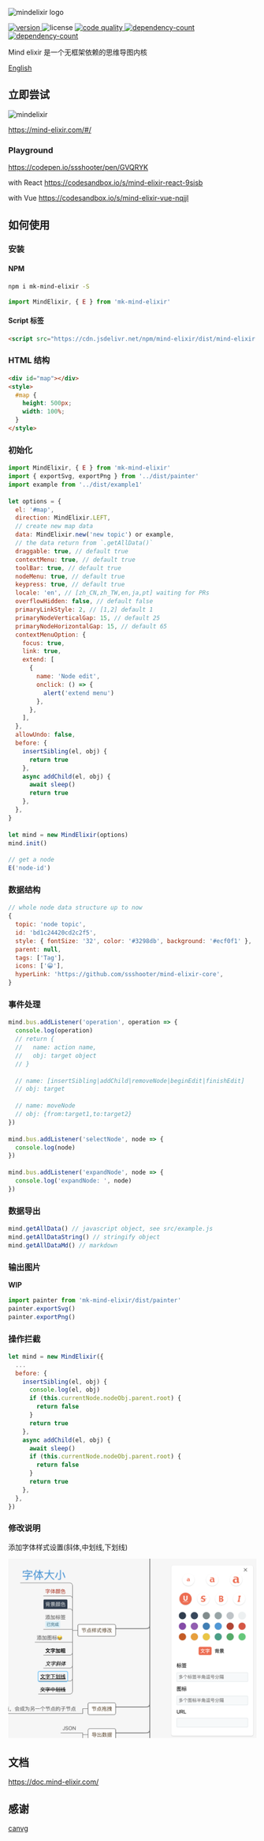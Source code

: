 ![mindelixir logo](https://raw.githubusercontent.com/ssshooter/mind-elixir-core/master/images/logo.png)

<p>
  <a href="https://www.npmjs.com/package/mk-mind-elixir">
    <img src="https://img.shields.io/npm/v/mk-mind-elixir" alt="version">
  </a>
  <img src="https://img.shields.io/npm/l/mk-mind-elixir" alt="license">
  <a href="https://app.codacy.com/gh/ssshooter/mind-elixir-core?utm_source=github.com&utm_medium=referral&utm_content=ssshooter/mind-elixir-core&utm_campaign=Badge_Grade_Settings">
    <img src="https://api.codacy.com/project/badge/Grade/09fadec5bf094886b30cea6aabf3a88b" alt="code quality">
  </a>
  <a href="https://bundlephobia.com/result?p=mk-mind-elixir">
    <img src="https://badgen.net/bundlephobia/dependency-count/mk-mind-elixir" alt="dependency-count">
  </a>
  <a href="https://packagephobia.com/result?p=mk-mind-elixir">
    <img src="https://packagephobia.com/badge?p=mk-mind-elixir" alt="dependency-count">
  </a>
</p>

Mind elixir 是一个无框架依赖的思维导图内核

[English](https://github.com/xiong34664/mind-elixir-core/blob/master/readme.md)

## 立即尝试

![mindelixir](https://raw.githubusercontent.com/ssshooter/mind-elixir-core/master/images/screenshot.png)

https://mind-elixir.com/#/

### Playground

https://codepen.io/ssshooter/pen/GVQRYK

with React https://codesandbox.io/s/mind-elixir-react-9sisb

with Vue https://codesandbox.io/s/mind-elixir-vue-nqjjl

## 如何使用

### 安装

#### NPM

```bash
npm i mk-mind-elixir -S
```

```javascript
import MindElixir, { E } from 'mk-mind-elixir'
```

#### Script 标签

```html
<script src="https://cdn.jsdelivr.net/npm/mind-elixir/dist/mind-elixir.js"></script>
```

### HTML 结构

```html
<div id="map"></div>
<style>
  #map {
    height: 500px;
    width: 100%;
  }
</style>
```

### 初始化

```javascript
import MindElixir, { E } from 'mk-mind-elixir'
import { exportSvg, exportPng } from '../dist/painter'
import example from '../dist/example1'

let options = {
  el: '#map',
  direction: MindElixir.LEFT,
  // create new map data
  data: MindElixir.new('new topic') or example,
  // the data return from `.getAllData()`
  draggable: true, // default true
  contextMenu: true, // default true
  toolBar: true, // default true
  nodeMenu: true, // default true
  keypress: true, // default true
  locale: 'en', // [zh_CN,zh_TW,en,ja,pt] waiting for PRs
  overflowHidden: false, // default false
  primaryLinkStyle: 2, // [1,2] default 1
  primaryNodeVerticalGap: 15, // default 25
  primaryNodeHorizontalGap: 15, // default 65
  contextMenuOption: {
    focus: true,
    link: true,
    extend: [
      {
        name: 'Node edit',
        onclick: () => {
          alert('extend menu')
        },
      },
    ],
  },
  allowUndo: false,
  before: {
    insertSibling(el, obj) {
      return true
    },
    async addChild(el, obj) {
      await sleep()
      return true
    },
  },
}

let mind = new MindElixir(options)
mind.init()

// get a node
E('node-id')

```

### 数据结构

```javascript
// whole node data structure up to now
{
  topic: 'node topic',
  id: 'bd1c24420cd2c2f5',
  style: { fontSize: '32', color: '#3298db', background: '#ecf0f1' },
  parent: null,
  tags: ['Tag'],
  icons: ['😀'],
  hyperLink: 'https://github.com/ssshooter/mind-elixir-core',
}
```

### 事件处理

```javascript
mind.bus.addListener('operation', operation => {
  console.log(operation)
  // return {
  //   name: action name,
  //   obj: target object
  // }

  // name: [insertSibling|addChild|removeNode|beginEdit|finishEdit]
  // obj: target

  // name: moveNode
  // obj: {from:target1,to:target2}
})

mind.bus.addListener('selectNode', node => {
  console.log(node)
})

mind.bus.addListener('expandNode', node => {
  console.log('expandNode: ', node)
})
```

### 数据导出

```javascript
mind.getAllData() // javascript object, see src/example.js
mind.getAllDataString() // stringify object
mind.getAllDataMd() // markdown
```

### 输出图片

**WIP**

```javascript
import painter from 'mk-mind-elixir/dist/painter'
painter.exportSvg()
painter.exportPng()
```

### 操作拦截

```javascript
let mind = new MindElixir({
  ...
  before: {
    insertSibling(el, obj) {
      console.log(el, obj)
      if (this.currentNode.nodeObj.parent.root) {
        return false
      }
      return true
    },
    async addChild(el, obj) {
      await sleep()
      if (this.currentNode.nodeObj.parent.root) {
        return false
      }
      return true
    },
  },
})
```

### 修改说明

添加字体样式设置(斜体,中划线,下划线)

![mindelixir](https://raw.githubusercontent.com/xiong34664/mind-elixir-core/master/images/update.png)
## 文档

https://doc.mind-elixir.com/

## 感谢

[canvg](https://github.com/canvg/canvg)